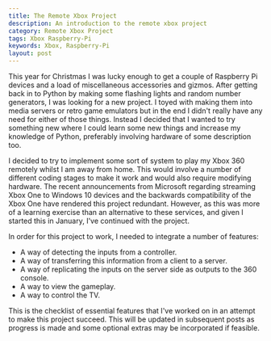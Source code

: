 ```yaml
---
title: The Remote Xbox Project
description: An introduction to the remote xbox project
category: Remote Xbox Project
tags: Xbox Raspberry-Pi
keywords: Xbox, Raspberry-Pi
layout: post
---
```

This year for Christmas I was lucky enough to get a couple of Raspberry Pi devices and a load of miscellaneous accessories and gizmos. After getting back in to Python by making some flashing lights and random number generators, I was looking for a new project.
I toyed with making them into media servers or retro game emulators but in the end I didn't really have any need for either of those things.
Instead I decided that I wanted to try something new where I could learn some new things and increase my knowledge of Python, preferably involving hardware of some description too.

I decided to try to implement some sort of system to play my Xbox 360 remotely whilst I am away from home.
This would involve a number of different coding stages to make it work and would also require modifying hardware.
The recent announcements from Microsoft regarding streaming Xbox One to Windows 10 devices and the backwards compatibility of the Xbox One have rendered this project redundant.
However, as this was more of a learning exercise than an alternative to these services, and given I started this in January, I've continued with the project.

In order for this project to work, I needed to integrate a number of features:

-  A way of detecting the inputs from a controller.
-  A way of transferring this information from a client to a server.
-  A way of replicating the inputs on the server side as outputs to the 360 console.
-  A way to view the gameplay.
-  A way to control the TV.

This is the checklist of essential features that I've worked on in an attempt to make this project succeed. This will be updated in subsequent posts as progress is made and some optional extras may be incorporated if feasible.
